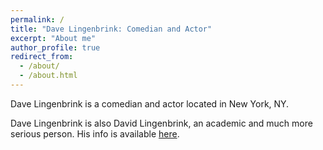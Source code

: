 ```yaml
---
permalink: /
title: "Dave Lingenbrink: Comedian and Actor"
excerpt: "About me"
author_profile: true
redirect_from:
  - /about/
  - /about.html
---
```

Dave Lingenbrink is a comedian and actor located in New York, NY.


Dave Lingenbrink is also David Lingenbrink, an academic and much more serious
person.  His info is available [here](https://www.davidlingenbrink.com).
